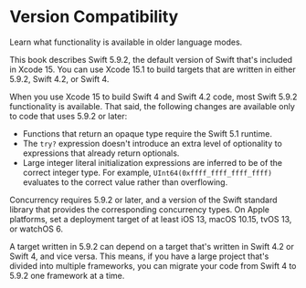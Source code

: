 # Version Compatibility

Learn what functionality is available in older language modes.

This book describes Swift 5.9.2,
the default version of Swift that's included in Xcode 15.
You can use Xcode 15.1 to build targets
that are written in either 5.9.2, Swift 4.2, or Swift 4.

<!--
  - test: `swift-version`

  ```swifttest
  >> #if swift(>=5.9.3)
  >>     print("Too new")
  >> #elseif swift(>=5.9.2)
  >>     print("Just right")
  >> #else
  >>     print("Too old")
  >> #endif
  << Just right
  ```
-->

When you use Xcode 15 to build Swift 4 and Swift 4.2 code,
most Swift 5.9.2 functionality is available.
That said,
the following changes are available only to code that uses 5.9.2 or later:

- Functions that return an opaque type require the Swift 5.1 runtime.
- The `try?` expression doesn't introduce an extra level of optionality
  to expressions that already return optionals.
- Large integer literal initialization expressions are inferred
  to be of the correct integer type.
  For example, `UInt64(0xffff_ffff_ffff_ffff)` evaluates to the correct value
  rather than overflowing.

Concurrency requires 5.9.2 or later,
and a version of the Swift standard library
that provides the corresponding concurrency types.
On Apple platforms, set a deployment target
of at least iOS 13, macOS 10.15, tvOS 13, or watchOS 6.

A target written in 5.9.2 can depend on
a target that's written in Swift 4.2 or Swift 4,
and vice versa.
This means, if you have a large project
that's divided into multiple frameworks,
you can migrate your code from Swift 4 to 5.9.2
one framework at a time.

<!--
This source file is part of the Swift.org open source project

Copyright (c) 2014 - 2022 Apple Inc. and the Swift project authors
Licensed under Apache License v2.0 with Runtime Library Exception

See https://swift.org/LICENSE.txt for license information
See https://swift.org/CONTRIBUTORS.txt for the list of Swift project authors
-->
